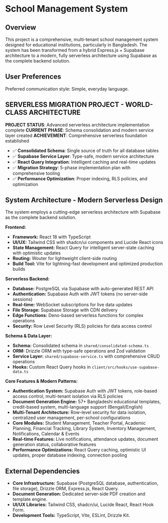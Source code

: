 # School Management System

## Overview
This project is a comprehensive, multi-tenant school management system designed for educational institutions, particularly in Bangladesh. The system has been transformed from a hybrid Express.js + Supabase architecture to a modern, fully serverless architecture using Supabase as the complete backend solution.

## User Preferences
Preferred communication style: Simple, everyday language.

## SERVERLESS MIGRATION PROJECT - WORLD-CLASS ARCHITECTURE
**PROJECT STATUS**: Advanced serverless architecture implementation complete
**CURRENT PHASE**: Schema consolidation and modern service layer created
**ACHIEVEMENT**: Comprehensive serverless foundation established
- ✅ **Consolidated Schema**: Single source of truth for all database tables
- ✅ **Supabase Service Layer**: Type-safe, modern service architecture  
- ✅ **React Query Integration**: Intelligent caching and real-time updates
- ✅ **Migration Strategy**: 5-phase implementation plan with comprehensive tooling
- ✅ **Performance Optimization**: Proper indexing, RLS policies, and optimization

## System Architecture - Modern Serverless Design
The system employs a cutting-edge serverless architecture with Supabase as the complete backend solution.

**Frontend:**
*   **Framework:** React 18 with TypeScript
*   **UI/UX:** Tailwind CSS with shadcn/ui components and Lucide React icons
*   **State Management:** React Query for intelligent server-state caching with optimistic updates
*   **Routing:** Wouter for lightweight client-side routing
*   **Build Tool:** Vite for lightning-fast development and optimized production builds

**Serverless Backend:**
*   **Database:** PostgreSQL via Supabase with auto-generated REST API
*   **Authentication:** Supabase Auth with JWT tokens (no server-side sessions)
*   **Real-time:** WebSocket subscriptions for live data updates
*   **File Storage:** Supabase Storage with CDN delivery
*   **Edge Functions:** Deno-based serverless functions for complex operations
*   **Security:** Row Level Security (RLS) policies for data access control

**Schema & Data Layer:**
*   **Schema:** Consolidated schema in `shared/consolidated-schema.ts`
*   **ORM:** Drizzle ORM with type-safe operations and Zod validation
*   **Service Layer:** `shared/supabase-service.ts` with comprehensive CRUD operations
*   **Hooks:** Custom React Query hooks in `client/src/hooks/use-supabase-data.ts`

**Core Features & Modern Patterns:**
*   **Authentication System:** Supabase Auth with JWT tokens, role-based access control, multi-tenant isolation via RLS policies
*   **Document Generation Engine:** 57+ Bangladeshi educational templates, credit-based system, multi-language support (Bengali/English)
*   **Multi-Tenant Architecture:** Row-level security for data isolation, centralized user management, per-school configurations
*   **Core Modules:** Student Management, Teacher Portal, Academic Planning, Financial Tracking, Library System, Inventory Management, Notifications, Calendar & Events
*   **Real-time Features:** Live notifications, attendance updates, document generation status, collaborative features
*   **Performance Optimizations:** React Query caching, optimistic UI updates, proper database indexing, connection pooling

## External Dependencies
*   **Core Infrastructure:** Supabase (PostgreSQL database, authentication, file storage), Drizzle ORM, Express.js, React Query.
*   **Document Generation:** Dedicated server-side PDF creation and template engine.
*   **UI/UX Libraries:** Tailwind CSS, shadcn/ui, Lucide React, React Hook Form.
*   **Development Tools:** TypeScript, Vite, ESLint, Drizzle Kit.